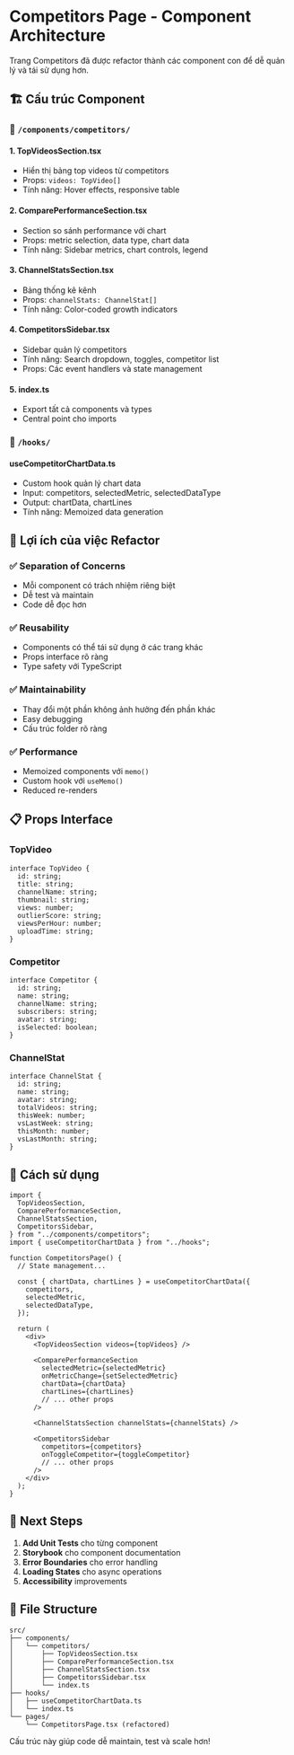 # Competitors Page - Component Architecture

Trang Competitors đã được refactor thành các component con để dễ quản lý và tái sử dụng hơn.

## 🏗️ Cấu trúc Component

### 📁 `/components/competitors/`

#### 1. **TopVideosSection.tsx**

- Hiển thị bảng top videos từ competitors
- Props: `videos: TopVideo[]`
- Tính năng: Hover effects, responsive table

#### 2. **ComparePerformanceSection.tsx**

- Section so sánh performance với chart
- Props: metric selection, data type, chart data
- Tính năng: Sidebar metrics, chart controls, legend

#### 3. **ChannelStatsSection.tsx**

- Bảng thống kê kênh
- Props: `channelStats: ChannelStat[]`
- Tính năng: Color-coded growth indicators

#### 4. **CompetitorsSidebar.tsx**

- Sidebar quản lý competitors
- Tính năng: Search dropdown, toggles, competitor list
- Props: Các event handlers và state management

#### 5. **index.ts**

- Export tất cả components và types
- Central point cho imports

### 📁 `/hooks/`

#### **useCompetitorChartData.ts**

- Custom hook quản lý chart data
- Input: competitors, selectedMetric, selectedDataType
- Output: chartData, chartLines
- Tính năng: Memoized data generation

## 🎯 Lợi ích của việc Refactor

### ✅ **Separation of Concerns**

- Mỗi component có trách nhiệm riêng biệt
- Dễ test và maintain
- Code dễ đọc hơn

### ✅ **Reusability**

- Components có thể tái sử dụng ở các trang khác
- Props interface rõ ràng
- Type safety với TypeScript

### ✅ **Maintainability**

- Thay đổi một phần không ảnh hưởng đến phần khác
- Easy debugging
- Cấu trúc folder rõ ràng

### ✅ **Performance**

- Memoized components với `memo()`
- Custom hook với `useMemo()`
- Reduced re-renders

## 📋 Props Interface

### TopVideo

```tsx
interface TopVideo {
  id: string;
  title: string;
  channelName: string;
  thumbnail: string;
  views: number;
  outlierScore: string;
  viewsPerHour: number;
  uploadTime: string;
}
```

### Competitor

```tsx
interface Competitor {
  id: string;
  name: string;
  channelName: string;
  subscribers: string;
  avatar: string;
  isSelected: boolean;
}
```

### ChannelStat

```tsx
interface ChannelStat {
  id: string;
  name: string;
  avatar: string;
  totalVideos: string;
  thisWeek: number;
  vsLastWeek: string;
  thisMonth: number;
  vsLastMonth: string;
}
```

## 🔧 Cách sử dụng

```tsx
import {
  TopVideosSection,
  ComparePerformanceSection,
  ChannelStatsSection,
  CompetitorsSidebar,
} from "../components/competitors";
import { useCompetitorChartData } from "../hooks";

function CompetitorsPage() {
  // State management...

  const { chartData, chartLines } = useCompetitorChartData({
    competitors,
    selectedMetric,
    selectedDataType,
  });

  return (
    <div>
      <TopVideosSection videos={topVideos} />

      <ComparePerformanceSection
        selectedMetric={selectedMetric}
        onMetricChange={setSelectedMetric}
        chartData={chartData}
        chartLines={chartLines}
        // ... other props
      />

      <ChannelStatsSection channelStats={channelStats} />

      <CompetitorsSidebar
        competitors={competitors}
        onToggleCompetitor={toggleCompetitor}
        // ... other props
      />
    </div>
  );
}
```

## 🚀 Next Steps

1. **Add Unit Tests** cho từng component
2. **Storybook** cho component documentation
3. **Error Boundaries** cho error handling
4. **Loading States** cho async operations
5. **Accessibility** improvements

## 📂 File Structure

```
src/
├── components/
│   └── competitors/
│       ├── TopVideosSection.tsx
│       ├── ComparePerformanceSection.tsx
│       ├── ChannelStatsSection.tsx
│       ├── CompetitorsSidebar.tsx
│       └── index.ts
├── hooks/
│   ├── useCompetitorChartData.ts
│   └── index.ts
└── pages/
    └── CompetitorsPage.tsx (refactored)
```

Cấu trúc này giúp code dễ maintain, test và scale hơn!
